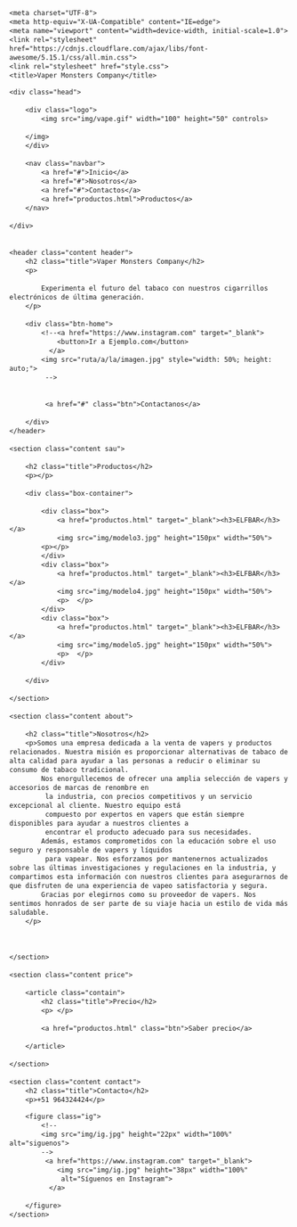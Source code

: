 <!DOCTYPE html>
<html lang="en">
<head>
    <head>
        <link rel="shortcut icon" href="img/logo.jpg">
      </head>
      
    <meta charset="UTF-8">
    <meta http-equiv="X-UA-Compatible" content="IE=edge">
    <meta name="viewport" content="width=device-width, initial-scale=1.0">
    <link rel="stylesheet" href="https://cdnjs.cloudflare.com/ajax/libs/font-awesome/5.15.1/css/all.min.css">
    <link rel="stylesheet" href="style.css">
    <title>Vaper Monsters Company</title>

</head>
<body>

    <div class="head">

        <div class="logo">
            <img src="img/vape.gif" width="100" height="50" controls>
                
        </img>              
        </div>

        <nav class="navbar">
            <a href="#">Inicio</a>
            <a href="#">Nosotros</a>
            <a href="#">Contactos</a>
            <a href="productos.html">Productos</a>
        </nav>

    </div>
    

    <header class="content header">
        <h2 class="title">Vaper Monsters Company</h2>
        <p>
            
            Experimenta el futuro del tabaco con nuestros cigarrillos electrónicos de última generación.
        </p>

        <div class="btn-home">
            <!--<a href="https://www.instagram.com" target="_blank">
                <button>Ir a Ejemplo.com</button>
              </a> 
            <img src="ruta/a/la/imagen.jpg" style="width: 50%; height: auto;">
             -->
              
              
             <a href="#" class="btn">Contactanos</a>
              
        </div>
    </header>

    <section class="content sau">

        <h2 class="title">Productos</h2>
        <p></p>
        
        <div class="box-container">

            <div class="box">
                <a href="productos.html" target="_blank"><h3>ELFBAR</h3></a>
                <img src="img/modelo3.jpg" height="150px" width="50%">
            <p></p>
            </div>
            <div class="box">
                <a href="productos.html" target="_blank"><h3>ELFBAR</h3></a>
                <img src="img/modelo4.jpg" height="150px" width="50%">
                <p>  </p>
            </div>
            <div class="box">
                <a href="productos.html" target="_blank"><h3>ELFBAR</h3></a>
                <img src="img/modelo5.jpg" height="150px" width="50%">
                <p>  </p>
            </div>
        
        </div>

    </section>

    <section class="content about">

        <h2 class="title">Nosotros</h2>
        <p>Somos una empresa dedicada a la venta de vapers y productos relacionados. Nuestra misión es proporcionar alternativas de tabaco de alta calidad para ayudar a las personas a reducir o eliminar su consumo de tabaco tradicional.
            Nos enorgullecemos de ofrecer una amplia selección de vapers y accesorios de marcas de renombre en
             la industria, con precios competitivos y un servicio excepcional al cliente. Nuestro equipo está 
             compuesto por expertos en vapers que están siempre disponibles para ayudar a nuestros clientes a 
             encontrar el producto adecuado para sus necesidades.
            Además, estamos comprometidos con la educación sobre el uso seguro y responsable de vapers y líquidos
             para vapear. Nos esforzamos por mantenernos actualizados sobre las últimas investigaciones y regulaciones en la industria, y compartimos esta información con nuestros clientes para asegurarnos de que disfruten de una experiencia de vapeo satisfactoria y segura.    
            Gracias por elegirnos como su proveedor de vapers. Nos sentimos honrados de ser parte de su viaje hacia un estilo de vida más saludable.
        </p>

        

    </section>

    <section class="content price">

        <article class="contain">
            <h2 class="title">Precio</h2>
            <p> </p>
            
            <a href="productos.html" class="btn">Saber precio</a>

        </article>

    </section>

    <section class="content contact">
        <h2 class="title">Contacto</h2>
        <p>+51 964324424</p>
<!--        <p>+51 946705824</p>    -->
        <figure class="ig">
            <!--
            <img src="img/ig.jpg" height="22px" width="100%" alt="siguenos">
            -->
             <a href="https://www.instagram.com" target="_blank">
                <img src="img/ig.jpg" height="38px" width="100%"
                 alt="Síguenos en Instagram">
              </a>
            
        </figure>
    </section>
    
</body>
</html>
